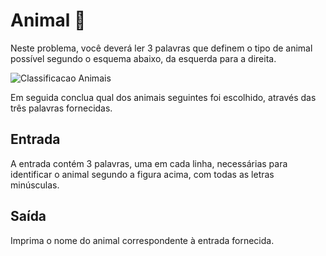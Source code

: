 # Animal :dog:

Neste problema, você deverá ler 3 palavras que definem o tipo de animal possível segundo o esquema abaixo, da esquerda para a direita.

![Classificacao Animais](animal.png)

Em seguida conclua qual dos animais seguintes foi escolhido, através das três palavras fornecidas.

## Entrada

A entrada contém 3 palavras, uma em cada linha, necessárias para identificar o animal segundo a figura acima, com todas as letras minúsculas.

## Saída

Imprima o nome do animal correspondente à entrada fornecida.
